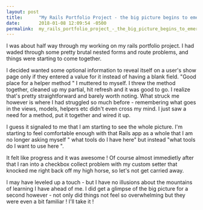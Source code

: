 ```yaml
---
layout: post
title:      "My Rails Portfolio Project - the big picture begins to emerge..."
date:       2018-01-08 12:09:54 -0500
permalink:  my_rails_portfolio_project_-_the_big_picture_begins_to_emerge
---
```



I was about half way through my working on my rails portfolio project. I had waded through some pretty brutal nested forms and route problems, and things were starting to come together. 

I decided wanted some optional information to reveal itself on a user's show page only if they entered a value for it instead of having a blank field. 
"Good place for a helper method " I muttered to myself. I threw the method together, cleaned up my partial, hit refresh and it was good to go. 
I realize that's pretty straightforward and barely worth noting. What struck me however is where I had struggled so much before -  remembering what goes in the views, models, helpers etc  didn't even cross my mind. I just saw a need for a method, put it together and wired it up. 

I guess it signaled to me that I am starting to see the whole picture.  I'm starting to feel comfortable enough with that Rails app as a whole that I am no longer asking myself " what tools do I have here" but instead "what tools do I want to use here ".

It felt like progress and it was awesome ! 
Of course almost immedietly after that I ran into a checkbox collect problem with my custom setter that knocked me right back off my high horse, so let's not get carried away. 

I may have leveled up a touch - but I have no illusions about the mountains of learning I have ahead of me.  I did get a glimpse of the big picture for a second however -  not only did things not feel so overwhelming but they were even a bit familiar !
I'll take it !

